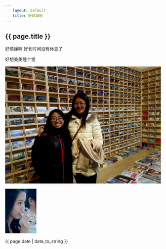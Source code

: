 ```yaml
---
　　layout: default
　　title: 好烦躁啊
---
```


## {{ page.title }}

好烦躁啊
好长时间没有休息了

好想美美睡个觉

![我的女神][1]


<img src="https://raw.githubusercontent.com/funzmg/picture/gh-pages/123232.jpg" width = "20%" />

  

{{ page.date | date_to_string }}

[1]: https://raw.githubusercontent.com/625227924/picture/master/1%E6%9C%884%E6%97%A520%E7%82%B9%EF%BC%8C%E4%B8%8E%E6%9D%A8%E6%85%A7%E7%8F%8A%E5%9C%A8%20%E4%BB%80%E5%88%B9%E6%B5%B7%20%E7%83%9F%E6%96%97%E6%96%9C%E8%A1%97.jpg
